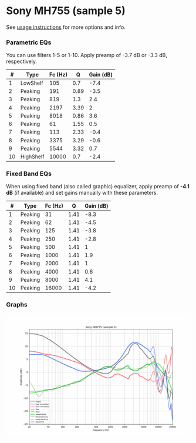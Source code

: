 # Sony MH755 (sample 5)
See [usage instructions](https://github.com/jaakkopasanen/AutoEq#usage) for more options and info.

### Parametric EQs
You can use filters 1-5 or 1-10. Apply preamp of -3.7 dB or -3.3 dB, respectively.

|   # | Type      |   Fc (Hz) |    Q |   Gain (dB) |
|-----|-----------|-----------|------|-------------|
|   1 | LowShelf  |       105 | 0.7  |        -7.4 |
|   2 | Peaking   |       191 | 0.89 |        -3.5 |
|   3 | Peaking   |       819 | 1.3  |         2.4 |
|   4 | Peaking   |      2197 | 3.39 |         2   |
|   5 | Peaking   |      8018 | 0.86 |         3.6 |
|   6 | Peaking   |        61 | 1.55 |         0.5 |
|   7 | Peaking   |       113 | 2.33 |        -0.4 |
|   8 | Peaking   |      3375 | 3.29 |        -0.6 |
|   9 | Peaking   |      5544 | 3.32 |         0.7 |
|  10 | HighShelf |     10000 | 0.7  |        -2.4 |

### Fixed Band EQs
When using fixed band (also called graphic) equalizer, apply preamp of **-4.1 dB** (if available) and set gains manually with these parameters.

|   # | Type    |   Fc (Hz) |    Q |   Gain (dB) |
|-----|---------|-----------|------|-------------|
|   1 | Peaking |        31 | 1.41 |        -8.3 |
|   2 | Peaking |        62 | 1.41 |        -4.5 |
|   3 | Peaking |       125 | 1.41 |        -3.8 |
|   4 | Peaking |       250 | 1.41 |        -2.8 |
|   5 | Peaking |       500 | 1.41 |         1   |
|   6 | Peaking |      1000 | 1.41 |         1.9 |
|   7 | Peaking |      2000 | 1.41 |         1   |
|   8 | Peaking |      4000 | 1.41 |         0.6 |
|   9 | Peaking |      8000 | 1.41 |         4.1 |
|  10 | Peaking |     16000 | 1.41 |        -4.2 |

### Graphs
![](./Sony%20MH755%20(sample%205).png)
